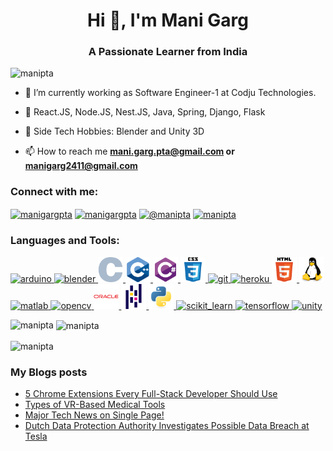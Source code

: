 <h1 align="center">Hi 👋, I'm Mani Garg</h1>
<h3 align="center">A Passionate Learner from India</h3>

<p align="left"> <img src="https://komarev.com/ghpvc/?username=manipta&label=Visitors&color=red&style=plastic" alt="manipta" /> </p>

- 🔭 I’m currently working as Software Engineer-1 at Codju Technologies.

- 🌱 React.JS, Node.JS, Nest.JS, Java, Spring, Django, Flask

- 🏓 Side Tech Hobbies: Blender and Unity 3D 

- 📫 How to reach me **mani.garg.pta@gmail.com or manigarg2411@gmail.com**

<h3 align="left">Connect with me:</h3>
<p align="left">
<a href="https://linkedin.com/in/manigargpta" target="blank"><img align="center" src="https://raw.githubusercontent.com/rahuldkjain/github-profile-readme-generator/master/src/images/icons/Social/linked-in-alt.svg" alt="manigargpta" height="30" width="40" /></a>
<a href="https://kaggle.com/manigargpta" target="blank"><img align="center" src="https://raw.githubusercontent.com/rahuldkjain/github-profile-readme-generator/master/src/images/icons/Social/kaggle.svg" alt="manigargpta" height="30" width="40" /></a>
<a href="https://medium.com/@manipta" target="blank"><img align="center" src="https://raw.githubusercontent.com/rahuldkjain/github-profile-readme-generator/master/src/images/icons/Social/medium.svg" alt="@manipta" height="30" width="40" /></a>
<a href="https://www.codechef.com/users/manipta" target="blank"><img align="center" src="https://cdn.jsdelivr.net/npm/simple-icons@3.1.0/icons/codechef.svg" alt="manipta" height="30" width="40" /></a>
</p>

<h3 align="left">Languages and Tools:</h3>
<p align="left"> <a href="https://www.arduino.cc/" target="_blank" rel="noreferrer"> <img src="https://cdn.worldvectorlogo.com/logos/arduino-1.svg" alt="arduino" width="40" height="40"/> </a> <a href="https://www.blender.org/" target="_blank" rel="noreferrer"> <img src="https://download.blender.org/branding/community/blender_community_badge_white.svg" alt="blender" width="40" height="40"/> </a> <a href="https://www.cprogramming.com/" target="_blank" rel="noreferrer"> <img src="https://raw.githubusercontent.com/devicons/devicon/master/icons/c/c-original.svg" alt="c" width="40" height="40"/> </a> <a href="https://www.w3schools.com/cpp/" target="_blank" rel="noreferrer"> <img src="https://raw.githubusercontent.com/devicons/devicon/master/icons/cplusplus/cplusplus-original.svg" alt="cplusplus" width="40" height="40"/> </a> <a href="https://www.w3schools.com/cs/" target="_blank" rel="noreferrer"> <img src="https://raw.githubusercontent.com/devicons/devicon/master/icons/csharp/csharp-original.svg" alt="csharp" width="40" height="40"/> </a> <a href="https://www.w3schools.com/css/" target="_blank" rel="noreferrer"> <img src="https://raw.githubusercontent.com/devicons/devicon/master/icons/css3/css3-original-wordmark.svg" alt="css3" width="40" height="40"/> </a> <a href="https://git-scm.com/" target="_blank" rel="noreferrer"> <img src="https://www.vectorlogo.zone/logos/git-scm/git-scm-icon.svg" alt="git" width="40" height="40"/> </a> <a href="https://heroku.com" target="_blank" rel="noreferrer"> <img src="https://www.vectorlogo.zone/logos/heroku/heroku-icon.svg" alt="heroku" width="40" height="40"/> </a> <a href="https://www.w3.org/html/" target="_blank" rel="noreferrer"> <img src="https://raw.githubusercontent.com/devicons/devicon/master/icons/html5/html5-original-wordmark.svg" alt="html5" width="40" height="40"/> </a> <a href="https://www.linux.org/" target="_blank" rel="noreferrer"> <img src="https://raw.githubusercontent.com/devicons/devicon/master/icons/linux/linux-original.svg" alt="linux" width="40" height="40"/> </a> <a href="https://www.mathworks.com/" target="_blank" rel="noreferrer"> <img src="https://upload.wikimedia.org/wikipedia/commons/2/21/Matlab_Logo.png" alt="matlab" width="40" height="40"/> </a> <a href="https://opencv.org/" target="_blank" rel="noreferrer"> <img src="https://www.vectorlogo.zone/logos/opencv/opencv-icon.svg" alt="opencv" width="40" height="40"/> </a> <a href="https://www.oracle.com/" target="_blank" rel="noreferrer"> <img src="https://raw.githubusercontent.com/devicons/devicon/master/icons/oracle/oracle-original.svg" alt="oracle" width="40" height="40"/> </a> <a href="https://pandas.pydata.org/" target="_blank" rel="noreferrer"> <img src="https://raw.githubusercontent.com/devicons/devicon/2ae2a900d2f041da66e950e4d48052658d850630/icons/pandas/pandas-original.svg" alt="pandas" width="40" height="40"/> </a> <a href="https://www.python.org" target="_blank" rel="noreferrer"> <img src="https://raw.githubusercontent.com/devicons/devicon/master/icons/python/python-original.svg" alt="python" width="40" height="40"/> </a> <a href="https://scikit-learn.org/" target="_blank" rel="noreferrer"> <img src="https://upload.wikimedia.org/wikipedia/commons/0/05/Scikit_learn_logo_small.svg" alt="scikit_learn" width="40" height="40"/> </a> <a href="https://www.tensorflow.org" target="_blank" rel="noreferrer"> <img src="https://www.vectorlogo.zone/logos/tensorflow/tensorflow-icon.svg" alt="tensorflow" width="40" height="40"/> </a> <a href="https://unity.com/" target="_blank" rel="noreferrer"> <img src="https://www.vectorlogo.zone/logos/unity3d/unity3d-icon.svg" alt="unity" width="40" height="40"/> </a> </p>

<p><img align="left" src="https://github-readme-stats.vercel.app/api/top-langs?username=manipta&show_icons=true&locale=en&layout=compact" alt="manipta" /></p>

<p>&nbsp;<img align="center" src="https://github-readme-stats.vercel.app/api?username=manipta&show_icons=true&locale=en" alt="manipta" /></p>

<p><img align="center" src="https://github-readme-streak-stats.herokuapp.com/?user=manipta&" alt="manipta" /></p>


### My Blogs posts
<!-- BLOG-POST-LIST:START -->
- [5 Chrome Extensions Every Full-Stack Developer Should Use](https://medium.com/@manipta/5-chrome-extensions-every-full-stack-developer-should-use-81be5a173ec1?source=rss-19dd00d4dc6f------2)
- [Types of VR-Based Medical Tools](https://medium.com/@manipta/types-of-vr-based-medical-tools-3debf5169cd9?source=rss-19dd00d4dc6f------2)
- [Major Tech News on Single Page!](https://medium.com/@manipta/major-tech-news-on-single-page-7eec807e77cd?source=rss-19dd00d4dc6f------2)
- [Dutch Data Protection Authority Investigates Possible Data Breach at Tesla](https://medium.com/@manipta/dutch-data-protection-authority-investigates-possible-data-breach-at-tesla-5529319e6ad4?source=rss-19dd00d4dc6f------2)
<!-- BLOG-POST-LIST:END -->
